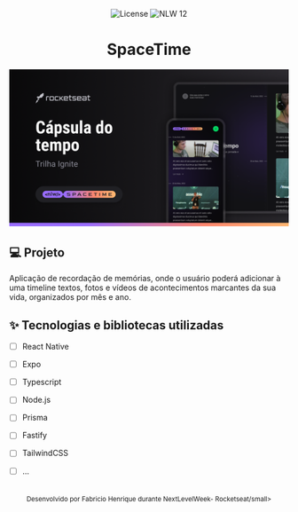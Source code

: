 <p align="center">
  <img alt="License" src="https://img.shields.io/static/v1?label=license&message=MIT&color=5636D3&labelColor=0A1033">

 <img src="https://img.shields.io/static/v1?label=Ignite&message=ReactNative&color=5636D3&labelColor=0A1033" alt="NLW 12" />
</p>


<h1 align="center">SpaceTime</h1>

<img alt="gif-cell" src="https://github.com/FabricioAllves/SpaceTime_NLW_12/blob/main/Thumbnail.png"/>

## 💻 Projeto
<!-- OQUE E´? -->
Aplicação de recordação de memórias, onde o usuário poderá adicionar à uma timeline textos, fotos e vídeos de 
acontecimentos marcantes da sua vida, organizados por mês e ano.

<!-- QUAIS TECNOLOGIA USEI? -->
## ✨ Tecnologias e bibliotecas utilizadas

- [ ] React Native 
- [ ] Expo
- [ ] Typescript
- [ ] Node.js
- [ ] Prisma
- [ ] Fastify
- [ ] TailwindCSS
- [ ] ...


<br />

<div align="center">
  <small>Desenvolvido por Fabricio Henrique durante NextLevelWeek- Rocketseat/small>
</div>

